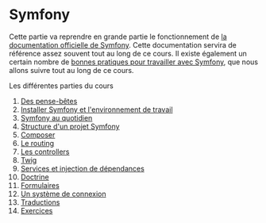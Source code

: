 # Symfony

Cette partie va reprendre en grande partie le fonctionnement de [la documentation officielle de Symfony](https://symfony.com/doc/current/index.html). Cette documentation servira de référence assez souvent tout au long de ce cours. Il existe également un certain nombre de [bonnes pratiques pour travailler avec Symfony](https://symfony.com/doc/current/best_practices.html), que nous allons suivre tout au long de ce cours.

Les différentes parties du cours

1. [Des pense-bêtes](00-cheat-sheet.md)
2. [Installer Symfony et l'environnement de travail](01-installation.md)
3. [Symfony au quotidien](02-quotidien.md)
4. [Structure d'un projet Symfony](03-structure.md)
5. [Composer](04-composer.md)
6. [Le routing](05-routing.md)
7. [Les controllers](06-controllers.md)
8. [Twig](07-twig.md)
9. [Services et injection de dépendances](08-injection.md)
10. [Doctrine](09-doctrine.md)
11. [Formulaires](10-formulaires.md)
12. [Un système de connexion](20-user.md)
13. [Traductions](11-translation.md)
99. [Exercices](99-exercices.md)